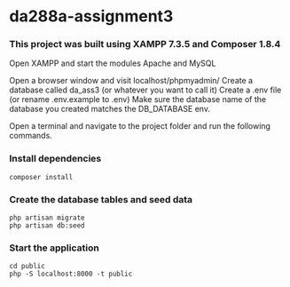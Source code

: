 # da288a-assignment3

### This project was built using XAMPP 7.3.5 and Composer 1.8.4

Open XAMPP and start the modules Apache and MySQL

Open a browser window and visit localhost/phpmyadmin/
Create a database called da_ass3 (or whatever you want to call it)
Create a .env file (or rename .env.example to .env)
Make sure the database name of the database you created matches the DB_DATABASE env.

Open a terminal and navigate to the project folder and run the following commands.

### Install dependencies

```
composer install
```

### Create the database tables and seed data

```
php artisan migrate
php artisan db:seed
```

### Start the application

```
cd public
php -S localhost:8000 -t public
```
